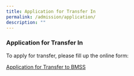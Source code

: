 ```yaml
---
title: Application for Transfer In
permalink: /admission/application/
description: ""
---
```

### Application for Transfer In

To apply for transfer, please fill up the online form:

[Application for Transfer to BMSS](https://go.gov.sg/applytransfertobmss)